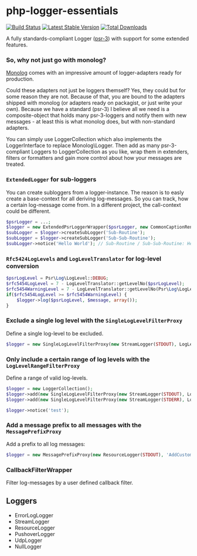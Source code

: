 php-logger-essentials
=====================
[![Build Status](https://travis-ci.org/rkrx/php-logger-essentials.svg?branch=master)](https://travis-ci.org/rkrx/php-logger-essentials) [![Latest Stable Version](https://poser.pugx.org/rkr/logger-essentials/version.svg)](https://packagist.org/packages/rkr/logger-essentials) [![Total Downloads](https://poser.pugx.org/rkr/logger-essentials/downloads.svg)](https://packagist.org/packages/rkr/logger-essentials)

A fully standards-compliant Logger ([psr-3](http://www.php-fig.org/psr/psr-3/)) with support for some extended features.

### So, why not just go with monolog?
[Monolog](https://github.com/Seldaek/monolog) comes with an impressive amount of logger-adapters ready for production.

Could these adapters not just be loggers themself? Yes, they could but for some reason they are not. Because of that, you are bound to the adapters shipped with monolog (or adapters ready on packagist, or just write your own). Because we have a standard (psr-3) I believe all we need is a composite-object that holds many psr-3-loggers and notify them with new messages - at least this is what monolog does, but with non-standard adapters.

You can simply use LoggerCollection which also implements the LoggerInterface to replace Monolog\Logger. Then add as many psr-3-compliant Loggers to LoggerCollection as you like, wrap them in extenders, filters or formatters and gain more control about how your messages are treated.

### `ExtendedLogger` for sub-loggers
You can create subloggers from a logger-instance. The reason is to easly create a base-context for all deriving log-messages. So you can track, how a certain log-message come from. In a different project, the call-context could be different.

```PHP
$psrLogger = ...;
$logger = new ExtendedPsrLoggerWrapper($psrLogger, new CommonCaptionRenderer());
$subLogger = $logger->createSubLogger('Sub-Routine');
$subLogger = $logger->createSubLogger('Sub-Sub-Routine');
$subLogger->notice('Hello World'); // Sub-Routine / Sub-Sub-Routine: Hello World
```

### `Rfc5424LogLevels` and `LogLevelTranslator` for log-level conversion

```PHP
$psrLogLevel = Psr\Log\LogLevel::DEBUG;
$rfc5454LogLevel = 7 - LogLevelTranslator::getLevelNo($psrLogLevel);
$rfc5454WarningLevel = 7 - LogLevelTranslator::getLevelNo(Psr\Log\LogLevel::WARNING);
if($rfc5454LogLevel >= $rfc5454WarningLevel) {
	$logger->log($psrLogLevel, $message, array());
}
```

### Exclude a single log level with the `SingleLogLevelFilterProxy`
Define a single log-level to be excluded.

```PHP
$logger = new SingleLogLevelFilterProxy(new StreamLogger(STDOUT), LogLevel::DEBUG);
```

### Only include a certain range of log levels with the `LogLevelRangeFilterProxy`
Define a range of valid log-levels.

```PHP
$logger = new LoggerCollection();
$logger->add(new SingleLogLevelFilterProxy(new StreamLogger(STDOUT), LogLevel::INFO, LogLevel::ERROR));
$logger->add(new SingleLogLevelFilterProxy(new StreamLogger(STDERR), LogLevel::ERROR, LogLevel::EMERGENCY));

$logger->notice('test');
```

### Add a message prefix to all messages with the `MessagePrefixProxy`
Add a prefix to all log messages:

```PHP
$logger = new MessagePrefixProxy(new ResourceLogger(STDOUT), 'AddCustomer: ');
```

### CallbackFilterWrapper
Filter log-messages by a user defined callback filter.

## Loggers

* ErrorLogLogger
* StreamLogger
* ResourceLogger
* PushoverLogger
* UdpLogger
* NullLogger